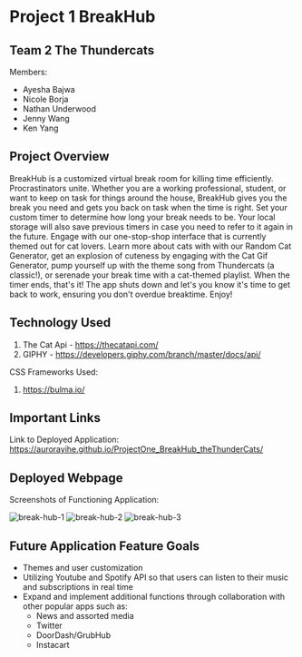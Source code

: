 # Project 1 BreakHub 

Team 2 The Thundercats
---------------------
Members:
- Ayesha Bajwa
- Nicole Borja
- Nathan Underwood
- Jenny Wang 
- Ken Yang 

Project Overview
---------------------
BreakHub is a customized virtual break room for killing time efficiently. Procrastinators unite. Whether you are a working professional, student, or want to keep on task for things around the house, BreakHub gives you the break you need and gets you back on task when the time is right. Set your custom timer to determine how long your break needs to be. Your local storage will also save previous timers in case you need to refer to it again in the future. Engage with our one-stop-shop interface that is currently themed out for cat lovers. Learn more about cats with with our Random Cat Generator, get an explosion of cuteness by engaging with the Cat Gif Generator, pump yourself up with the theme song from Thundercats (a classic!), or serenade your break time with a cat-themed playlist. When the timer ends, that's it! The app shuts down and let's you know it's time to get back to work, ensuring you don't overdue breaktime. Enjoy!

Technology Used
---------------------
1. The Cat Api - https://thecatapi.com/
2. GIPHY - https://developers.giphy.com/branch/master/docs/api/


CSS Frameworks Used:
1. https://bulma.io/

Important Links
---------------------
Link to Deployed Application:
https://aurorayihe.github.io/ProjectOne_BreakHub_theThunderCats/

Deployed Webpage
---------------------
Screenshots of Functioning Application:
<p></p>

<img src= "https://github.com/aurorayihe/ProjectOne_BreakHub_theThunderCats/blob/main/assets/image/demo1.JPG" alt="break-hub-1">

<img src= "https://github.com/aurorayihe/ProjectOne_BreakHub_theThunderCats/blob/main/assets/image/demo2.JPG" alt="break-hub-2">

<img src= "https://github.com/aurorayihe/ProjectOne_BreakHub_theThunderCats/blob/main/assets/image/demo3.JPG" alt="break-hub-3">

Future Application Feature Goals
---------------------
- Themes and user customization
- Utilizing Youtube and Spotify API so that users can listen to their music and subscriptions in real time
- Expand and implement additional functions through collaboration with other popular apps such as:
    - News and assorted media
    - Twitter
    - DoorDash/GrubHub
    - Instacart






